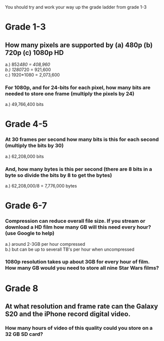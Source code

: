 You should try and work your way up the grade ladder from grade 1-3
# Grade 1-3
## How many pixels are supported by (a) 480p (b) 720p (c) 1080p HD
a.) 852*480 = 408,960   
b.) 1280*720 = 921,600  
c.) 1920*1080 = 2,073,600  

### For 1080p, and for 24-bits for each pixel, how many bits are needed to store one frame (multiply the pixels by 24)
a.) 49,766,400 bits  


# Grade 4-5
### At 30 frames per second how many bits is this for each second (multiply the bits by 30)
a.) 62,208,000 bits  

### And, how many bytes is this per second (there are 8 bits in a byte so divide the bits by 8 to get the bytes)
a.) 62,208,000/8 = 7,776,000 bytes  


# Grade 6-7
### Compression can reduce overall file size. If you stream or download a HD film how many GB will this need every hour? (use Google to help)
a.) around 2-3GB per hour compressed  
b.) but can be up to severall TB's per hour when uncompressed

### 1080p resolution takes up about 3GB for every hour of film. How many GB would you need to store all nine Star Wars films?


# Grade 8
## At what resolution and frame rate can the Galaxy S20 and the iPhone record digital video.
### How many hours of video of this quality could you store on a 32 GB SD card?